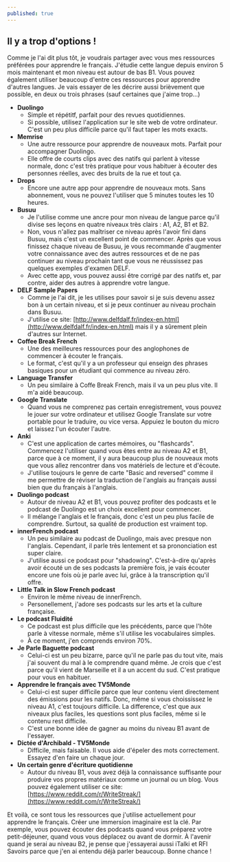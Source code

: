```yaml
---
published: true
---
```

## Il y a trop d'options !

Comme je l'ai dit plus tôt, je voudrais partager avec vous mes ressources préférées pour apprendre le français. J'étudie cette langue depuis environ 5 mois maintenant et mon niveau est autour de bas B1. Vous pouvez également utiliser beaucoup d'entre ces ressources pour apprendre d'autres langues. Je vais essayer de les décrire aussi brièvement que possible, en deux ou trois phrases (sauf certaines que j'aime trop...)

- **Duolingo**
    - Simple et répétitf, parfait pour des revues quotidiennes. 
    - Si possible, utilisez l'application sur le site web de votre ordinateur. C'est un peu plus difficile parce qu'il faut taper les mots exacts.
- **Memrise** 
	- Une autre ressource pour apprendre de nouveaux mots. Parfait pour accompagner Duolingo. 
    - Elle offre de courts clips avec des natifs qui parlent à vitesse normale, donc c'est très pratique pour vous habituer à écouter des personnes réelles, avec des bruits de la rue et tout ça. 
- **Drops**
	- Encore une autre app pour apprendre de nouveaux mots. Sans abonnement, vous ne pouvez l'utiliser que 5 minutes toutes les 10 heures.
- **Busuu**
    - Je l'utilise comme une ancre pour mon niveau de langue parce qu'il divise ses leçons en quatre niveaux très clairs : A1, A2, B1 et B2.
    - Non, vous n'allez pas maîtriser ce niveau après l'avoir fini dans Busuu, mais c'est un excellent point de commencer. Après que vous finissez chaque niveau de Busuu, je vous recommande d'augmenter votre connaissance avec des autres ressources et de ne pas continuer au niveau prochain tant que vous ne réussissez pas quelques exemples d'examen DELF.
    - Avec cette app, vous pouvez aussi être corrigé par des natifs et, par contre, aider des autres à apprendre votre langue. 
- **DELF Sample Papers**
	- Comme je l'ai dit, je les utilises pour savoir si je suis devenu assez bon à un certain niveau, et si je peux continuer au niveau prochain dans Busuu.
    - J'utilise ce site: [http://www.delfdalf.fr/index-en.html](http://www.delfdalf.fr/index-en.html) mais il y a sûrement plein d'autres sur Internet.
- **Coffee Break French**
	- Une des meilleures ressources pour des anglophones de commencer à écouter le français.
    - Le format, c'est qu'il y a un professeur qui enseign des phrases basiques pour un étudiant qui commence au niveau zéro. 
- **Language Transfer**
	- Un peu similaire à Coffe Break French, mais il va un peu plus vite. Il m'a aidé beaucoup.
- **Google Translate**
    - Quand vous ne comprenez pas certain enregistrement, vous pouvez le jouer sur votre ordinateur et utilisez Google Translate sur votre portable pour le traduire, ou vice versa. Appuiez le bouton du micro et laissez l'un écouter l'autre.   
- **Anki**
	- C'est une application de cartes mémoires, ou "flashcards". Commencez l'utiliser quand vous êtes entre au niveau A2 et B1, parce que à ce moment, il y aura beaucoup plus de nouveaux mots que vous allez rencontrer dans vos matériels de lecture et d'écoute.
    - J'utilise toujours le genre de carte "Basic and reversed" comme il me permettre de réviser la traduction de l'anglais au français aussi bien que du français à l'anglais. 
- **Duolingo podcast**
	- Autour de niveau A2 et B1, vous pouvez profiter des podcasts et le podcast de Duolingo est un choix excellent pour commencer.
    - Il mélange l'anglais et le français, donc c'est un peu plus facile de comprendre. Surtout, sa qualité de production est vraiment top. 
- **innerFrench podcast**
	- Un peu similaire au podcast de Duolingo, mais avec presque non l'anglais. Cependant, il parle très lentement et sa prononciation est super claire.
    - J'utilise aussi ce podcast pour "shadowing". C'est-à-dire qu'après avoir écouté un de ses podcasts la première fois, je vais écouter encore une fois où je parle avec lui, grâce à la transcription qu'il offre.
- **Little Talk in Slow French podcast**
	- Environ le même niveau de innerFrench. 
    - Personellement, j'adore ses podcasts sur les arts et la culture française.
- **Le podcast Fluidité**
	- Ce podcast est plus difficile que les précédents, parce que l'hôte parle à vitesse normale, même s'il utilise les vocabulaires simples. 
    - À ce moment, j'en comprends environ 70%.
- **Je Parle Baguette podcast**
	- Celui-ci est un peu bizarre, parce qu'il ne parle pas du tout vite, mais j'ai souvent du mal à le comprendre quand même. Je crois que c'est parce qu'il vient de Marseille et il a un accent du sud. C'est pratique pour vous en habituer.
- **Apprendre le français avec TV5Monde**
	- Celui-ci est super difficile parce que leur contenu vient directement des émissions pour les natifs. Donc, même si vous choississez le niveau A1, c'est toujours difficile. La difference, c'est que aux niveaux plus faciles, les questions sont plus faciles, même si le contenu rest difficile.
    - C'est une bonne idée de gagner au moins du niveau B1 avant de l'essayer.
- **Dictée d'Archibald - TV5Monde**
	- Difficile, mais faisable. Il vous aide d'épeler des mots correctement. Essayez d'en faire un chaque jour.
- **Un certain genre d'écriture quotidienne**
	- Autour du niveau B1, vous avez déjà la connaissance suffisante pour produire vos propres matériaux comme un journal ou un blog. Vous pouvez également utiliser ce site: [https://www.reddit.com/r/WriteStreak/](https://www.reddit.com/r/WriteStreak/)

Et voilà, ce sont tous les ressources que j'utilise actuellement pour apprendre le français. Créer une immersion imaginaire est la clé. Par exemple, vous pouvez écouter des podcasts quand vous préparez votre petit-déjeuner, quand vous vous déplacez ou avant de dormir. À l'avenir quand je serai au niveau B2, je pense que j'essayerai aussi iTalki et RFI Savoirs parce que j'en ai entendu déjà parler beaucoup. Bonne chance !

